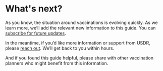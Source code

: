 # What's next?

As you know, the situation around vaccinations is evolving quickly. As we learn more, we’ll add the relevant new information to this guide. You can [subscribe for future updates](https://forms.gle/Wa6RoWHWSdEQevhk7). 

In the meantime, if you’d like more information or support from USDR, please [reach out](https://www.usdigitalresponse.org/request-help/). We’ll get back to you within hours.

And if you found this guide helpful, please share with other vaccination planners who might benefit from this information.  


